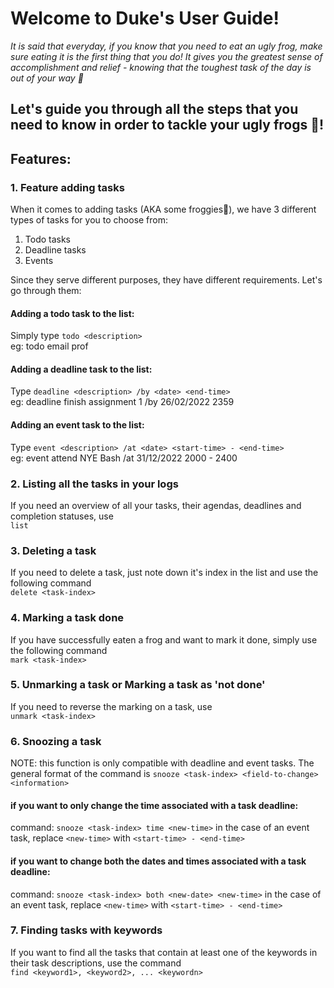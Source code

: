 # Welcome to Duke's User Guide!
*It is said that everyday, if you know that you need to eat an ugly frog, make sure eating it is the first thing that you do! It gives you the greatest sense of accomplishment and relief - knowing that the toughest task of the day is out of your way :muscle:*

**Let's guide you through all the steps that you need to know in order to tackle your ugly frogs :frog:!**
---

## Features:

### 1. Feature adding tasks

When it comes to adding tasks (AKA some froggies:frog:), we have 3 different types of tasks for you to choose from:
1. Todo tasks
2. Deadline tasks
3. Events

Since they serve different purposes, they have different requirements. Let's go through them:
#### Adding a todo task to the list:
Simply type `todo <description>`  
eg: todo email prof

#### Adding a deadline task to the list:
Type `deadline <description> /by <date> <end-time>`  
eg: deadline finish assignment 1 /by 26/02/2022 2359

#### Adding an event task to the list:
Type `event <description> /at <date> <start-time> - <end-time>`  
eg: event attend NYE Bash /at 31/12/2022 2000 - 2400


### 2. Listing all the tasks in your logs

If you need an overview of all your tasks, their agendas, deadlines and completion statuses, use  
`list`

### 3. Deleting a task

If you need to delete a task, just note down it's index in the list and use the following command  
`delete <task-index>`

### 4. Marking a task done

If you have successfully eaten a frog and want to mark it done, simply use the following command  
`mark <task-index>`

### 5. Unmarking a task or Marking a task as 'not done'

If you need to reverse the marking on a task, use  
`unmark <task-index>`

### 6. Snoozing a task

NOTE: this function is only compatible with deadline and event tasks.
The general format of the command is `snooze <task-index> <field-to-change> <information>`
#### if you want to only change the time associated with a task deadline:
command: `snooze <task-index> time <new-time>`
in the case of an event task, replace `<new-time>` with `<start-time> - <end-time>`

#### if you want to change both the dates and times associated with a task deadline:
command: `snooze <task-index> both <new-date> <new-time>`
in the case of an event task, replace `<new-time>` with `<start-time> - <end-time>`

### 7. Finding tasks with keywords

If you want to find all the tasks that contain at least one of the keywords in their task descriptions, use the command  
`find <keyword1>, <keyword2>, ... <keywordn>`
